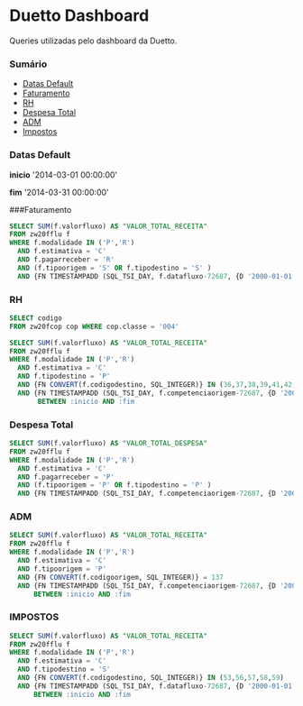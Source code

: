 # Duetto Dashboard
Queries utilizadas pelo dashboard da Duetto.

### Sumário
- [Datas Default](#datas-default)
- [Faturamento](#faturamento)
- [RH](#rh)
- [Despesa Total](#despesa-total)
- [ADM](#adm)
- [Impostos](#impostos)


### Datas Default
**inicio** '2014-03-01 00:00:00'

**fim** '2014-03-31 00:00:00'


###Faturamento

```SQL
SELECT SUM(f.valorfluxo) AS "VALOR_TOTAL_RECEITA"
FROM zw20fflu f
WHERE f.modalidade IN ('P','R')
  AND f.estimativa = 'C'
  AND f.pagarreceber = 'R'
  AND (f.tipoorigem = 'S' OR f.tipodestino = 'S' )
  AND {FN TIMESTAMPADD (SQL_TSI_DAY, f.datafluxo-72687, {D '2000-01-01'})} BETWEEN :inicio AND :fim
```


### RH

```SQL
SELECT codigo
FROM zw20fcop cop WHERE cop.classe = '004'
```

```SQL
SELECT SUM(f.valorfluxo) AS "VALOR_TOTAL_RECEITA"
FROM zw20fflu f
WHERE f.modalidade IN ('P','R')
  AND f.estimativa = 'C'
  AND f.tipodestino = 'P'
  AND {FN CONVERT(f.codigodestino, SQL_INTEGER)} IN (36,37,38,39,41,42,43,44,45,47,48,49,51,89,120,154,156,158,159,161,167,168,171,172,228,231,240,255,264,267,269,273)
  AND {FN TIMESTAMPADD (SQL_TSI_DAY, f.competenciaorigem-72687, {D '2000-01-01'})}
       BETWEEN :inicio AND :fim
```

### Despesa Total

```SQL
SELECT SUM(f.valorfluxo) AS "VALOR_TOTAL_DESPESA"
FROM zw20fflu f
WHERE f.modalidade IN ('P','R')
  AND f.estimativa = 'C'
  AND f.pagarreceber = 'P'
  AND (f.tipoorigem = 'P' OR f.tipodestino = 'P' )
  AND {FN TIMESTAMPADD (SQL_TSI_DAY, f.competenciaorigem-72687, {D '2000-01-01'})} BETWEEN :inicio AND :fim
```

### ADM

```SQL
SELECT SUM(f.valorfluxo) AS "VALOR_TOTAL_RECEITA"
FROM zw20fflu f
WHERE f.modalidade IN ('P','R')
  AND f.estimativa = 'C'
  AND f.tipoorigem = 'P'
  AND {FN CONVERT(f.codigoorigem, SQL_INTEGER)} = 137
  AND {FN TIMESTAMPADD (SQL_TSI_DAY, f.competenciaorigem-72687, {D '2000-01-01'})}
      BETWEEN :inicio AND :fim
```

### IMPOSTOS

```SQL
SELECT SUM(f.valorfluxo) AS "VALOR_TOTAL_RECEITA"
FROM zw20fflu f
WHERE f.modalidade IN ('P','R')
  AND f.estimativa = 'C'
  AND f.tipodestino = 'S'
  AND {FN CONVERT(f.codigodestino, SQL_INTEGER)} IN (53,56,57,58,59)
  AND {FN TIMESTAMPADD (SQL_TSI_DAY, f.datafluxo-72687, {D '2000-01-01'})}
      BETWEEN :inicio AND :fim
```
